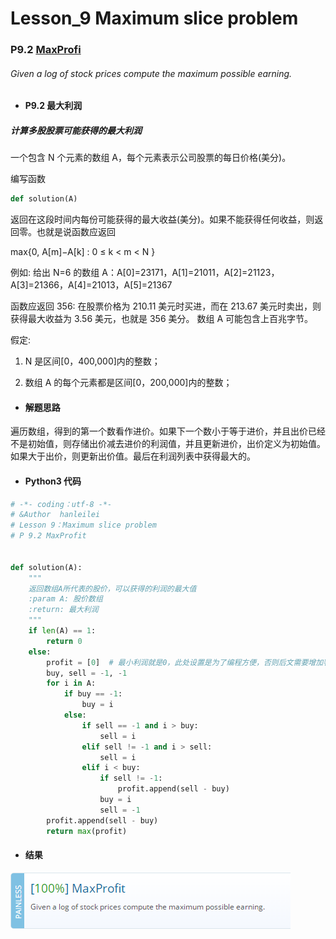 # Lesson_9 Maximum slice problem

### P9.2 [MaxProfi](https://app.codility.com/programmers/lessons/9-maximum_slice_problem/max_profit/)

###### Given a log of stock prices compute the maximum possible earning.

- #### P9.2 最大利润

##### 计算多股股票可能获得的最大利润

一个包含 N 个元素的数组 A，每个元素表示公司股票的每日价格(美分)。

编写函数

```python
def solution(A)
```

返回在这段时间内每份可能获得的最大收益(美分)。如果不能获得任何收益，则返回零。也就是说函数应返回

max{0, A[m]−A[k] : 0 ≤ k < m < N }

例如: 给出 N=6 的数组 A：A[0]=23171，A[1]=21011，A[2]=21123，A[3]=21366，A[4]=21013，A[5]=21367

函数应返回 356: 在股票价格为 210.11 美元时买进，而在 213.67 美元时卖出，则获得最大收益为 3.56 美元，也就是 356 美分。 数组 A 可能包含上百兆字节。

假定:

1.  N 是区间[0，400,000]内的整数；

2.  数组 A 的每个元素都是区间[0，200,000]内的整数；

- #### 解题思路

遍历数组，得到的第一个数看作进价。如果下一个数小于等于进价，并且出价已经不是初始值，则存储出价减去进价的利润值，并且更新进价，出价定义为初始值。如果大于出价，则更新出价值。最后在利润列表中获得最大的。

- #### Python3 代码

```python
# -*- coding：utf-8 -*-
# &Author  hanleilei
# Lesson 9：Maximum slice problem
# P 9.2 MaxProfit


def solution(A):
    """
    返回数组A所代表的股价，可以获得的利润的最大值
    :param A: 股价数组
    :return: 最大利润
    """
    if len(A) == 1:
        return 0
    else:
        profit = [0]  # 最小利润就是0，此处设置是为了编程方便，否则后文需要增加判断非负的条件
        buy, sell = -1, -1
        for i in A:
            if buy == -1:
                buy = i
            else:
                if sell == -1 and i > buy:
                    sell = i
                elif sell != -1 and i > sell:
                    sell = i
                elif i < buy:
                    if sell != -1:
                        profit.append(sell - buy)
                    buy = i
                    sell = -1
        profit.append(sell - buy)
        return max(profit)
```

- #### 结果

![image](https://github.com/hanleilei/codility_lession/blob/master/L9_Maximum%20Slice%20Problem/9.2.png)
